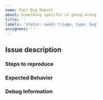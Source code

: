 ```yaml
---
name: Pact Bug Report
about: Something specific is going wrong
title: ''
labels: 'status: needs triage, type: bug'
assignees: ''
---
```


## Issue description

<!--
Before opening a bug, please take a look at the [Pact Docs](https://docs.kadena.io/).
This explains Pact's semantics and some common issues and will also help you to find the information that the issue template asks for.
-->

### Steps to reproduce

<!-- Tell us how to reproduce this issue. -->

### Expected Behavior

<!-- Tell us what you think should happen. -->

### Debug Information

<!-- Include any useful debug information, such as relevant log snippets. -->
